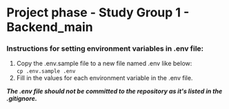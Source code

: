 
# Project phase - Study Group 1 - Backend_main
### Instructions for setting environment variables in .env file:

1.  Copy the .env.sample file to a new file named .env like below:  
```cp .env.sample .env```
2.  Fill in the values for each environment variable in the .env file.

***The .env file should not be committed to the repository as it's listed in the .gitignore.***